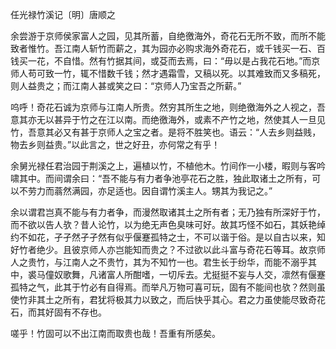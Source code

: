 任光禄竹溪记〔明〕唐顺之  

余尝游于京师侯家富人之园，见其所蓄，自绝徼海外，奇花石无所不致，而所不能致者惟竹。吾江南人斩竹而薪之，其为园亦必购求海外奇花石，或千钱买一石、百钱买一花，不自惜。然有竹据其间，或芟而去焉，曰：“毋以是占我花石地。”而京师人苟可致一竹，辄不惜数千钱；然才遇霜雪，又稿以死。以其难致而又多稿死，则人益贵之；而江南人甚或笑之曰：“京师人乃宝吾之所薪。”  

呜呼！奇花石诚为京师与江南人所贵。然穷其所生之地，则绝徼海外之人视之，吾意其亦无以甚异于竹之在江以南。而绝徼海外，或素不产竹之地，然使其人一旦见竹，吾意其必又有甚于京师人之宝之者。是将不胜笑也。语云：“人去乡则益贱，物去乡则益贵。”以此言之，世之好丑，亦何常之有乎！  

余舅光禄任君治园于荆溪之上，遍植以竹，不植他木。竹间作一小楼，暇则与客吟啸其中。而间谓余曰：“吾不能与有力者争池亭花石之胜，独此取诸土之所有，可以不劳力而蓊然满园，亦足适也。因自谓竹溪主人。甥其为我记之。”  

余以谓君岂真不能与有力者争，而漫然取诸其土之所有者；无乃独有所深好于竹，而不欲以告人欤？昔人论竹，以为绝无声色臭味可好。故其巧怪不如石，其妖艳绰约不如花，孑孑然孑孑然有似乎偃蹇孤特之士，不可以谐于俗。是以自古以来，知好竹者绝少。且彼京师人亦岂能知而贵之？不过欲以此斗富与奇花石等耳。故京师人之贵竹，与江南人之不贵竹，其为不知竹一也。君生长于纷华，而能不溺乎其中，裘马僮奴歌舞，凡诸富人所酣嗜，一切斥去。尤挺挺不妄与人交，凛然有偃蹇孤特之气，此其于竹必有自得焉。而举凡万物可喜可玩，固有不能间也欤？然则虽使竹非其土之所有，君犹将极其力以致之，而后快乎其心。君之力虽使能尽致奇花石，而其好固有不存也。  

嗟乎！竹固可以不出江南而取贵也哉！吾重有所感矣。  
